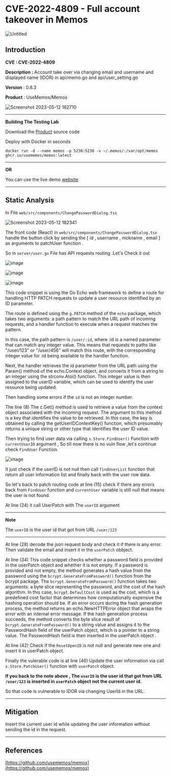 
# CVE-2022-4809 - Full account takeover in Memos

![Untitled](https://github.com/mohamedabdelhady933/CVEs-Analyzing/assets/73122852/3947998b-0094-42f3-9a5f-5e59c42ca0f6)


## Introduction

**CVE : CVE-2022-4809**

**Description :** Account take over via changing email and username and displayed name (IDOR) in api/memo.go and api/user_setting.go 

**Version** : 0.8.3

**Product** : UseMemos/Memos

![Screenshot 2023-05-12 162710](https://github.com/mohamedabdelhady933/CVEs-Analyzing/assets/73122852/6803ffd5-0aba-4a68-9e9f-8ea2448f4445)

---

**Building The Testing Lab**

Download the [Product](https://github.com/usememos/memos) source code

Deploy with Docker in seconds

```
docker run -d --name memos -p 5230:5230 -v ~/.memos/:/var/opt/memos ghcr.io/usememos/memos:latest
```

---
**OR**

You can use the live demo [website](https://demo.usememos.com/)

---

## Static Analysis

In File ``web/src/components/ChangePasswordDialog.tsx``

![Screenshot 2023-05-12 182341](https://github.com/mohamedabdelhady933/CVEs-Analyzing/assets/73122852/79fdcb6c-8f4a-4fe9-bd70-25dba98a78dc)



The front code (React) in ``web/src/components/ChangePasswordDialog.tsx`` handle the button click by sending the [ id , username , nickname , email ] as arguments to patchUser function . 

So in ``server/user.go`` File has API requests routing .Let's Check it out

![image](https://github.com/mohamedabdelhady933/CVEs-Analyzing/assets/73122852/3529a42b-e849-4c2b-ac68-8c555d3b4ce9)

![image](https://github.com/mohamedabdelhady933/CVEs-Analyzing/assets/73122852/e1709868-7b83-4773-acac-754b59a93da7)

![image](https://github.com/mohamedabdelhady933/CVEs-Analyzing/assets/73122852/b2a2bb4c-9996-42b1-bc4f-f6ec0912fee2)


This code snippet is using the Go Echo web framework to define a route for handling HTTP PATCH requests to update a user resource identified by an ID parameter.

The route is defined using the ``g.PATCH`` method of the ``echo`` package, which takes two arguments: a path pattern to match the URL path of incoming requests, and a handler function to execute when a request matches the pattern.

In this case, the path pattern is ``/user/:id``, where :id is a named parameter that can match any integer value. This means that requests to paths like "/user/123" or "/user/456" will match this route, with the corresponding integer value for :id being available to the handler function.

Next, the handler retrieves the id parameter from the URL path using the Param() method of the echo.Context object, and converts it from a string to an integer using the strconv.Atoi() function. This integer value is then assigned to the userID variable, which can be used to identify the user resource being updated.

Then handling some errors if the ``id`` is not an integer number.

The line (8) The c.Get() method is used to retrieve a value from the context object associated with the incoming request. The argument to this method is a key that identifies the value to be retrieved. In this case, the key is obtained by calling the getUserIDContextKey() function, which presumably returns a unique string or other type that identifies the user ID value.

Then trying to find user data via calling ``s.Store.FindUser()`` Function with ``currentUserID`` argument , So till now there is no vuln flow ,let's continue check ``FindUser`` Function.

![image](https://github.com/mohamedabdelhady933/CVEs-Analyzing/assets/73122852/2a136c89-ff21-404f-bc3d-2b4ed3e9eed2)

It just check if the userID is not null then call ``findUserList`` function that return all user information list and finally back with the user row data.

So let's back to patch routing code at line (15) check if there any errors back from ``FindUser`` function and ``currentUser`` variable is still null that means the user is not found.

At line (24) it call UserPatch with The ``userID`` argument

---
**Note**

The ``userID`` is the user id that got from URL ``/user/123``

---

At line (28) decode the json request body and check it if there is any error. Then validate the email and insert it in the ``userPatch`` obbject.

At line (34) This code snippet checks whether a password field is provided in the userPatch object and whether it is not empty. 
If a password is provided and not empty, the method generates a hash value from the password using the ``bcrypt.GenerateFromPassword()`` function from the bcrypt package.
The ``bcrypt.GenerateFromPassword()`` function takes two arguments: a byte slice representing the password, and the cost of the hash algorithm.
In this case, ``bcrypt.DefaultCost`` is used as the cost, which is a predefined cost factor that determines how computationally expensive the hashing operation should be.
If an error occurs during the hash generation process, the method returns an echo.NewHTTPError object that wraps the error with an internal error message.
If the hash generation process succeeds, the method converts the byte slice result of ``bcrypt.GenerateFromPassword()`` to a string value and assigns it to the PasswordHash field of the userPatch object, which is a pointer to a string value.
The PasswordHash field is then inserted in the userPatch object .

At line (42) Check if the ``ResetOpenID`` is not null and generate new one and insert it in userPatch object.


Finally the vulerable code is at line (46) Update the user information via call ``s.Store.PatchUser()`` function with ``userPatch`` object. 

**If you back to the note above , The ``userID`` is the user id that got from URL ``/user/123`` is inserted in ``userPatch`` object not the current user id.**

So that code is vulnerable to IDOR via changing UserId in the URL.

---

## Mitigation

Insert the current user id  while updating the user information without sending the id in the request.


---

## References

[https://github.com/usememos/memos](https://github.com/usememos/memos)


